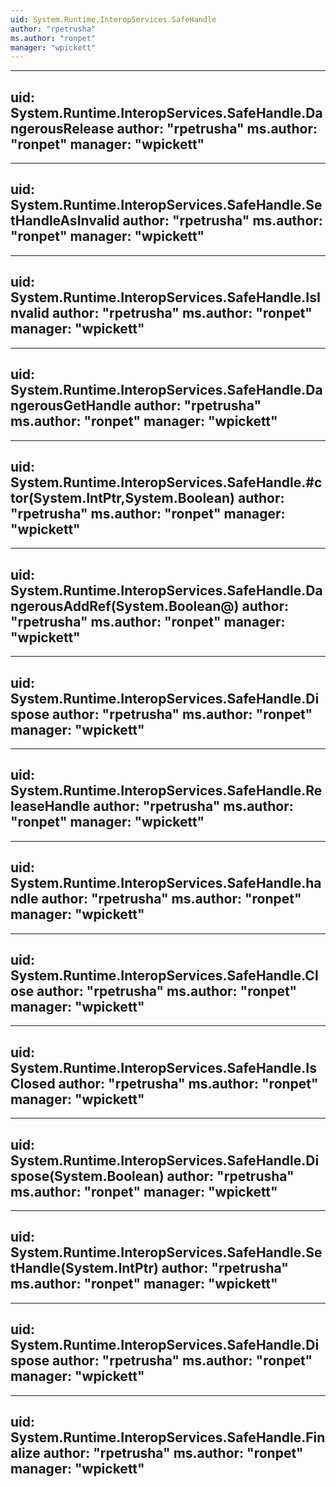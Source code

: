 ```yaml
---
uid: System.Runtime.InteropServices.SafeHandle
author: "rpetrusha"
ms.author: "ronpet"
manager: "wpickett"
---
```


---
uid: System.Runtime.InteropServices.SafeHandle.DangerousRelease
author: "rpetrusha"
ms.author: "ronpet"
manager: "wpickett"
---

---
uid: System.Runtime.InteropServices.SafeHandle.SetHandleAsInvalid
author: "rpetrusha"
ms.author: "ronpet"
manager: "wpickett"
---

---
uid: System.Runtime.InteropServices.SafeHandle.IsInvalid
author: "rpetrusha"
ms.author: "ronpet"
manager: "wpickett"
---

---
uid: System.Runtime.InteropServices.SafeHandle.DangerousGetHandle
author: "rpetrusha"
ms.author: "ronpet"
manager: "wpickett"
---

---
uid: System.Runtime.InteropServices.SafeHandle.#ctor(System.IntPtr,System.Boolean)
author: "rpetrusha"
ms.author: "ronpet"
manager: "wpickett"
---

---
uid: System.Runtime.InteropServices.SafeHandle.DangerousAddRef(System.Boolean@)
author: "rpetrusha"
ms.author: "ronpet"
manager: "wpickett"
---

---
uid: System.Runtime.InteropServices.SafeHandle.Dispose
author: "rpetrusha"
ms.author: "ronpet"
manager: "wpickett"
---

---
uid: System.Runtime.InteropServices.SafeHandle.ReleaseHandle
author: "rpetrusha"
ms.author: "ronpet"
manager: "wpickett"
---

---
uid: System.Runtime.InteropServices.SafeHandle.handle
author: "rpetrusha"
ms.author: "ronpet"
manager: "wpickett"
---

---
uid: System.Runtime.InteropServices.SafeHandle.Close
author: "rpetrusha"
ms.author: "ronpet"
manager: "wpickett"
---

---
uid: System.Runtime.InteropServices.SafeHandle.IsClosed
author: "rpetrusha"
ms.author: "ronpet"
manager: "wpickett"
---

---
uid: System.Runtime.InteropServices.SafeHandle.Dispose(System.Boolean)
author: "rpetrusha"
ms.author: "ronpet"
manager: "wpickett"
---

---
uid: System.Runtime.InteropServices.SafeHandle.SetHandle(System.IntPtr)
author: "rpetrusha"
ms.author: "ronpet"
manager: "wpickett"
---

---
uid: System.Runtime.InteropServices.SafeHandle.Dispose
author: "rpetrusha"
ms.author: "ronpet"
manager: "wpickett"
---

---
uid: System.Runtime.InteropServices.SafeHandle.Finalize
author: "rpetrusha"
ms.author: "ronpet"
manager: "wpickett"
---

